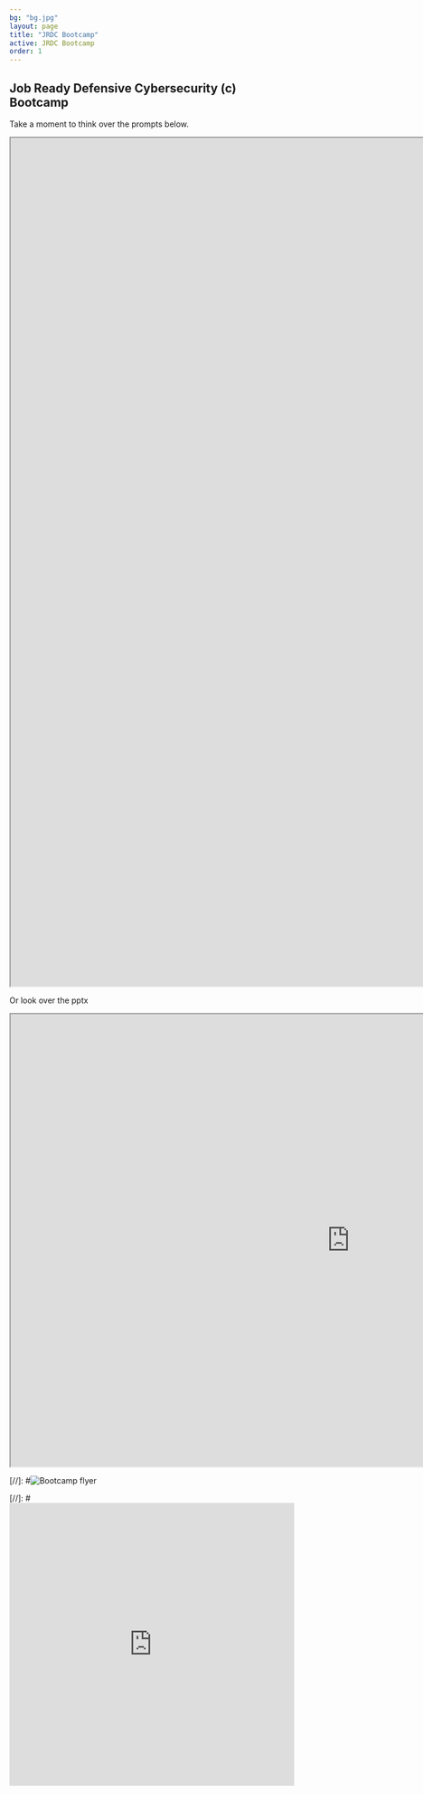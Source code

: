 ```yaml
---
bg: "bg.jpg"
layout: page
title: "JRDC Bootcamp"
active: JRDC Bootcamp
order: 1
---
```

## Job Ready Defensive Cybersecurity (c) Bootcamp

Take a moment to think over the prompts below.

<iframe width="2000px" height="1500px" src="https://sway.office.com/s/tGY8DyDZB6qsbOH4/embed"></iframe>
<p>
Or look over the pptx
<p>
<iframe width="1200px" height="800px" src="https://banyanlogic-my.sharepoint.com/:p:/p/srinikasturi/EaXk_dFhiAJCk1nuI9RtMJ4BqrQB44GsbQpSsefnDEMk_Q?e=aDBsy2"></iframe>



[//]: #![Bootcamp flyer](/assets/images/BLFlyer.jpg)  

[//]: #<iframe width="760px" height="500px" src="https://sway.office.com/s/tGY8DyDZB6qsbOH4/embed" frameborder="0" marginheight="0" marginwidth="0" max-width="100%" sandbox="allow-forms allow-modals allow-orientation-lock allow-popups allow-same-origin allow-scripts" scrolling="yes" style="border: none; max-width: 100%; max-height: 100vh" allowfullscreen mozallowfullscreen msallowfullscreen webkitallowfullscreen></iframe>